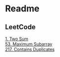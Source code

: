 # Readme

## LeetCode

[1. Two Sum](https://ljk233.github.io/DataStructuresAlgorithms.jl/LeetCode/0001_TwoSum.html)\
[53. Maximum Subarray](https://ljk233.github.io/DataStructuresAlgorithms.jl/LeetCode/0053_MaximumSubarray.html)\
[217. Contains Duplicates](https://ljk233.github.io/DataStructuresAlgorithms.jl/LeetCode/0217_ContainsDuplicate.html)
